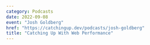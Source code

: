 ```yaml
---
category: Podcasts
date: 2022-09-08
event: "Josh Goldberg"
href: "https://catchingup.dev/podcasts/josh-goldberg"
title: "Catching Up With Web Performance"
---
```

